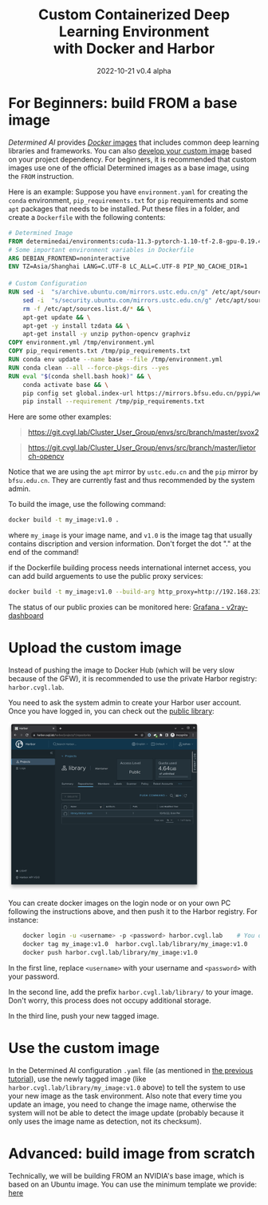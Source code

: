 <h1 align="center">Custom Containerized Deep Learning Environment<br>
with Docker and Harbor </h1>
<p align="center">
2022-10-21 v0.4 alpha
</p>

# For Beginners: build FROM a base image

*Determined AI* provides [*Docker* images](https://hub.docker.com/r/determinedai/environments/tags) that includes common deep learning libraries and frameworks. You can also [develop your custom image](https://gpu.cvgl.lab/docs/prepare-environment/custom-env.html) based on your project dependency. For beginners, it is recommended that custom images use one of the official Determined images as a base image, using the `FROM` instruction.

Here is an example: Suppose you have `environment.yaml` for creating the `conda` environment, `pip_requirements.txt` for `pip` requirements and some `apt` packages that needs to be installed. Put these files in a folder, and create a `Dockerfile` with the following contents:

```Dockerfile
# Determined Image
FROM determinedai/environments:cuda-11.3-pytorch-1.10-tf-2.8-gpu-0.19.4
# Some important environment variables in Dockerfile
ARG DEBIAN_FRONTEND=noninteractive
ENV TZ=Asia/Shanghai LANG=C.UTF-8 LC_ALL=C.UTF-8 PIP_NO_CACHE_DIR=1

# Custom Configuration
RUN sed -i  "s/archive.ubuntu.com/mirrors.ustc.edu.cn/g" /etc/apt/sources.list && \
    sed -i  "s/security.ubuntu.com/mirrors.ustc.edu.cn/g" /etc/apt/sources.list && \
    rm -f /etc/apt/sources.list.d/* && \
    apt-get update && \
    apt-get -y install tzdata && \
    apt-get install -y unzip python-opencv graphviz
COPY environment.yml /tmp/environment.yml
COPY pip_requirements.txt /tmp/pip_requirements.txt
RUN conda env update --name base --file /tmp/environment.yml
RUN conda clean --all --force-pkgs-dirs --yes
RUN eval "$(conda shell.bash hook)" && \
    conda activate base && \
    pip config set global.index-url https://mirrors.bfsu.edu.cn/pypi/web/simple &&\
    pip install --requirement /tmp/pip_requirements.txt
```

Here are some other examples:

> https://git.cvgl.lab/Cluster_User_Group/envs/src/branch/master/svox2

> https://git.cvgl.lab/Cluster_User_Group/envs/src/branch/master/lietorch-opencv

Notice that we are using the `apt` mirror by `ustc.edu.cn` and the `pip` mirror by `bfsu.edu.cn`. They are currently fast and thus recommended by the system admin.

To build the image, use the following command:

```bash
docker build -t my_image:v1.0 .
```

where `my_image` is your image name, and `v1.0` is the image tag that usually contains discription and version information. Don't forget the dot "." at the end of the command!

if the Dockerfile building process needs international internet access, you can add build arguements to use the public proxy services:

```bash
docker build -t my_image:v1.0 --build-arg http_proxy=http://192.168.233.8:8889 --build-arg https_proxy=http://192.168.233.8:8889 .
```

The status of our public proxies can be monitored here: [Grafana - v2ray-dashboard](https://grafana.cvgl.lab/d/CCSvIIEZz/v2ray-dashboard)

# Upload the custom image

Instead of pushing the image to Docker Hub (which will be very slow because of the GFW), it is recommended to use the private Harbor registry: `harbor.cvgl.lab`.

You need to ask the system admin to create your Harbor user account. Once you have logged in, you can check out the [public library](https://harbor.cvgl.lab/harbor/projects/1/repositories):

<img src="./Custom_Containerized_Environment/harbor-library.png" alt="Harbor library" style="width:40vw;"/>

You can create docker images on the login node or on your own PC following the instructions above, and then push it to the Harbor registry. For instance:

```bash
    docker login -u <username> -p <password> harbor.cvgl.lab    # You only need to login once
    docker tag my_image:v1.0  harbor.cvgl.lab/library/my_image:v1.0
    docker push harbor.cvgl.lab/library/my_image:v1.0
```

In the first line, replace `<username>` with your username and `<password>` with your password.

In the second line, add the prefix `harbor.cvgl.lab/library/` to your image. Don't worry, this process does not occupy additional storage.

In the third line, push your new tagged image.

# Use the custom image

In the Determined AI configuration `.yaml` file (as mentioned in [the previous tutorial](./Determined_AI_User_Guide.md#task-configuration-template)), use the newly tagged image (like `harbor.cvgl.lab/library/my_image:v1.0` above) to tell the system to use your new image as the task environment. Also note that every time you update an image, you need to change the image name, otherwise the system will not be able to detect the image update (probably because it only uses the image name as detection, not its checksum).

# Advanced: build image from scratch

Technically, we will be building FROM an NVIDIA's base image, which is based on an Ubuntu image. You can use the minimum template we provide: [here](https://git.cvgl.lab/Cluster_User_Group/envs/src/branch/master/determined-minimum)
